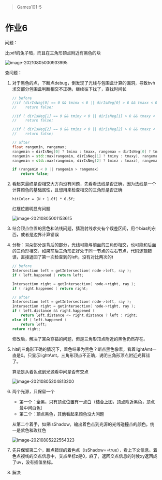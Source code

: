 > Games101-5

# 作业6

问题：

比pdf的兔子暗，而且在三角形顶点附近有黑色的块

![image-20210805000933995](C:\liujuanjuan\github-plainliu\Games\Games101\Assignment6\NOTES.assets\image-20210805000933995.png)

查问题：

1. 对于黑色的点，下断点debug，倒发现了光线与包围盒计算的漏洞，导致bvh求交部分包围盒判断相交不正确，继续往下找了，查找时间长

   ```c++
   // before
   //if (dirIsNeg[0] == 0 && tminx < 0 || dirIsNeg[0] > 0 && tmaxx < 0 )
   //    return false;
   
   //if ( dirIsNeg[1] == 0 && tminy < 0 || dirIsNeg[1] > 0 && tmaxy < 0 )
   //    return false;
   
   //if ( dirIsNeg[2] == 0 && tminz < 0 || dirIsNeg[2] > 0 && tmaxz < 0 )
   //    return false;
   
   // after
   float rangemin, rangemax;
   rangemin = dirIsNeg[0] ? tminx : tmaxx, rangemax = dirIsNeg[0] ? tmaxx : tminx;
   rangemin = std::max(rangemin, dirIsNeg[1] ? tminy : tmaxy), rangemax = std::min(rangemax, dirIsNeg[1] ? tmaxy : tminy);
   rangemin = std::max(rangemin, dirIsNeg[2] ? tminz : tmaxz), rangemax = std::min(rangemax, dirIsNeg[2] ? tmaxz : tminz);
   
   if (rangemin < 0 || rangemin > rangemax)
       return false;
   ```

   

2. 看起来最终是否相交大方向没有问题，先看看法线是否正确，因为法线是一个计算颜色的基础属性，且想用来检查相交的三角形是否正确

   ```
   hitColor = (N + 1.0f) * 0.5f;
   ```

   红框位置明显有问题

   ![image-20210805001153615](C:\liujuanjuan\github-plainliu\Games\Games101\Assignment6\NOTES.assets\image-20210805001153615.png)

3. 结合顶点位置的黑色和法线问题，猜测射线求交有个误差区间，用个bias的东西，或者是边界计算错误

4. 分析：耳朵部分是背后的部分，光线可能与前面的三角形相交，也可能和后面的三角形相交，如果前后三角形正好处于同一节点的左右节点，代码逻辑错误，直接返回了第一次检查到的left，没有对比两次的t

   ```c++
   // before
   Intersection left = getIntersection( node->left, ray );
   if ( left.happened ) return left;
   
   Intersection right = getIntersection( node->right, ray );
   if ( right.happened ) return right;
   
   // after
   Intersection left = getIntersection( node->left, ray );
   Intersection right = getIntersection( node->right, ray );
   if ( left.distance && right.happened )
       return left.distance <= right.distance ? left : right;
   else if ( left.happened )
       return left;
   return right;
   ```

   修改后，解决了耳朵穿插的问题，但是三角形顶点附近的黑色仍然存在。

5. hit的三角形正确的情况下，着色结果为黑色？断点黑色像素，看着lightAmt一直是0。只显示lightAmt，三角形顶点不正确，说明三角形顶点附近光算错了。

   算法是从着色点到光源看中间是否有交点

   ![image-20210805204813200](C:\liujuanjuan\github-plainliu\Games\Games101\Assignment6\NOTES.assets\image-20210805204813200.png)

6. 两个光源，只保留一个

   - 第一个：全黑，只有顶点位置有一点白（结合上图，顶点附近黑色，顶点最中间白色）
   - 第二个：顶点黑色，其他看起来颜色没大问题

   从第二个着手，如果isShadow，输出着色点到光源的光线碰撞点的颜色。统一是紫色和玫红色

   ![image-20210805222554323](C:\liujuanjuan\github-plainliu\Games\Games101\Assignment6\NOTES.assets\image-20210805222554323.png)

7. 先只保留第二个，断点错误的着色点（isShadow==true），看上下文信息。着色点视线的交点信息中，交点坐标z是0，麻了，返回交点信息的时候xy返回成了uv，没有插值坐标。

8. 解决

